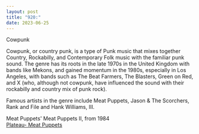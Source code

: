 ```yaml
---
layout: post
title: "920:"
date: 2023-06-25
---
```


Cowpunk

Cowpunk, or country punk, is a type of Punk music that mixes together Country, Rockabilly, and Contemporary Folk music with the familiar punk sound. The genre has its roots in the late 1970s in the United Kingdom with bands like Mekons, and gained momentum in the 1980s, especially in Los Angeles, with bands such as The Beat Farmers, The Blasters, Green on Red, and X (who, although not cowpunk, have influenced the sound with their rockabilly and country mix of punk rock).

Famous artists in the genre include Meat Puppets, Jason & The Scorchers, Rank and File and Hank Williams, III.

Meat Puppets' Meat Puppets II, from 1984  
[Plateau- Meat Puppets](https://youtu.be/F0IWHxvswLk)
